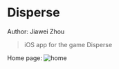 # Disperse

Author: Jiawei Zhou

> iOS app for the game Disperse

Home page:
<a><img scr="https://github.com/jiaweizhou5/Disperse/blob/master/screenshots/home.png" title="home"></a>
